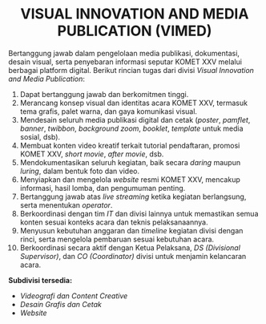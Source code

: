 <h1 style="text-align: center;">VISUAL INNOVATION AND MEDIA PUBLICATION (VIMED)</h1>

Bertanggung jawab dalam pengelolaan media publikasi, dokumentasi, desain visual, serta penyebaran informasi seputar KOMET XXV melalui berbagai platform digital. Berikut rincian tugas dari divisi *Visual Innovation and Media Publication*:

1. Dapat bertanggung jawab dan berkomitmen tinggi.  
2. Merancang konsep visual dan identitas acara KOMET XXV, termasuk tema grafis, palet warna, dan gaya komunikasi visual.  
3. Mendesain seluruh media publikasi digital dan cetak (*poster*, *pamflet*, *banner*, *twibbon*, *background zoom*, *booklet*, *template* untuk media sosial, dsb).  
4. Membuat konten video kreatif terkait tutorial pendaftaran, promosi KOMET XXV, *short movie*, *after movie*, dsb.  
5. Mendokumentasikan seluruh kegiatan, baik secara *daring* maupun *luring*, dalam bentuk foto dan video.  
6. Menyiapkan dan mengelola *website* resmi KOMET XXV, mencakup informasi, hasil lomba, dan pengumuman penting.  
7. Bertanggung jawab atas *live streaming* ketika kegiatan berlangsung, serta menentukan *operator*.  
8. Berkoordinasi dengan tim *IT* dan divisi lainnya untuk memastikan semua konten sesuai konteks acara dan teknis pelaksanaannya.  
9. Menyusun kebutuhan anggaran dan *timeline* kegiatan divisi dengan rinci, serta mengelola pembaruan sesuai kebutuhan acara.  
10. Berkoordinasi secara aktif dengan Ketua Pelaksana, *DS (Divisional Supervisor)*, dan *CO (Coordinator)* divisi untuk menjamin kelancaran acara.  

**Subdivisi tersedia:**
- *Videografi dan Content Creative*  
- *Desain Grafis dan Cetak*  
- *Website*
